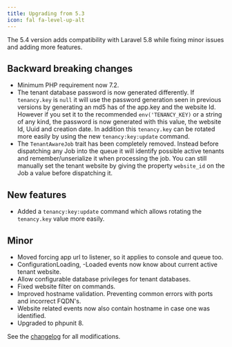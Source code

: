 ```yaml
---
title: Upgrading from 5.3
icon: fal fa-level-up-alt
---
```

The 5.4 version adds compatibility with Laravel 5.8 while fixing minor issues and adding
more features.

## Backward breaking changes

- Minimum PHP requirement now 7.2.
- The tenant database password is now generated differently. If `tenancy.key` is `null` it will use
the password generation seen in previous versions by generating an md5 has of the app.key and the website Id.
However if you set it to the recommended `env('TENANCY_KEY)` or a string of any kind, the password is now generated
with this value, the website Id, Uuid and creation date. In addition this `tenancy.key` can be rotated more easily
by using the new `tenancy:key:update` command.
- The `TenantAwareJob` trait has been completely removed. Instead before dispatching any Job into the queue it will identify
possible active tenants and remember/unserialize it when processing the job. You can still manually set the tenant website
by giving the property `website_id` on the Job a value before dispatching it.


## New features

- Added a `tenancy:key:update` command which allows rotating the `tenancy.key` value more easily.

## Minor

- Moved forcing app url to listener, so it applies to console and queue too.
- ConfigurationLoading, -Loaded events now know about current active tenant website.
- Allow configurable database privileges for tenant databases.
- Fixed website filter on commands.
- Improved hostname validation. Preventing common errors with ports and incorrect FQDN's.
- Website related events now also contain hostname in case one was identified.
- Upgraded to phpunit 8.

See the [changelog](https://github.com/hyn/multi-tenant/blob/5.x/changelog.md) for
all modifications.
